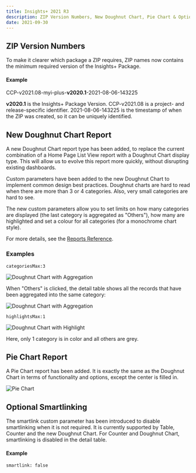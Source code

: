 ```yaml
---
title: Insights+ 2021 R3
description: ZIP Version Numbers, New Doughnut Chart, Pie Chart & Optional Smartlinking
date: 2021-09-30
---
```


## ZIP Version Numbers

To make it clearer which package a ZIP requires, ZIP names now contains the minimum required version of the Insights+ Package.

#### Example

<span class="text-blue-500">CCP-v2021.08</span>-myi-plus-__v2020.1__-<span class="text-green-600">2021-08-06-143225</span>

__v2020.1__ is the Insights+ Package Version. <span class="text-blue-500">CCP-v2021.08</span> is a project- and release-specific identifier. <span class="text-green-600">2021-08-06-143225</span> is the timestamp of when the ZIP was created, so it can be uniquely identified. 

## New Doughnut Chart Report

<feature-badges zip dataload></feature-badges>

A new Doughnut Chart report type has been added, to replace the current combination of a Home Page List View report with a Doughnut Chart display type. This will allow us to evolve this report more quickly, without disrupting existing dashboards.

Custom parameters have been added to the new Doughnut Chart to implement common design best practices. Doughnut charts are hard to read when there are more than 3 or 4 categories. Also, very small categories are hard to see.

The new custom parameters allow you to set limits on how many categories are displayed (the last category is aggregated as "Others"), how many are highlighted and set a colour for all categories (for a monochrome chart style).

For more details, see the [Reports Reference](/references/reports/#doughnut-chart).

### Examples

`categoriesMax:3`

![Doughnut Chart with Aggregation](/static/img/release-2021R3-doughnut-aggregation.png "Doughnut Chart Aggregation")

When "Others" is clicked, the detail table shows all the records that have been aggregated into the same category:

![Doughnut Chart with Aggregation](/static/img/release-2021R3-doughnut-aggregation-detail.png "Doughnut Chart Aggregation")

`highlightsMax:1`

![Doughnut Chart with Highlight](/static/img/release-2021R3-doughnut-highlight.png "Doughnut Chart Highlight")

Here, only 1 category is in color and all others are grey.

## Pie Chart Report

<feature-badges zip dataload></feature-badges>

A Pie Chart report has been added. It is exactly the same as the Doughnut Chart in terms of functionality and options, except the center is filled in.

![Pie Chart](/static/img/release-2021R3-doughnut-pie.png "Pie Chart")

## Optional Smartlinking

<feature-badges zip></feature-badges>

The smartlink custom parameter has been introduced to disable smartlinking when it is not required. It is currently supported by Table, Counter and the new Doughnut Chart. For Counter and Doughnut Chart, smartlinking is disabled in the detail table.

#### Example

`smartlink: false`
